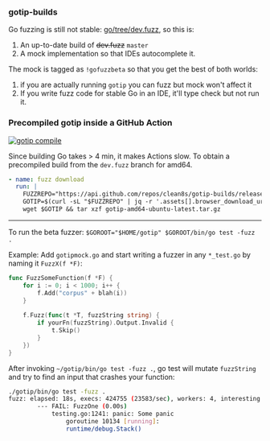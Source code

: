 ### gotip-builds

Go fuzzing is still not stable: [go/tree/dev.fuzz](https://github.com/golang/go/tree/dev.fuzz),
so this is:

1. An up-to-date build of ~~dev.fuzz~~ `master`
2. A mock implementation so that IDEs autocomplete it.

The mock is tagged as `!gofuzzbeta` so that you get the best of both worlds:
1. if you are actually running `gotip` you can fuzz but mock won't affect it
2. If you write fuzz code for stable Go in an IDE, it'll type check but not run it.

### Precompiled gotip inside a GitHub Action

[![gotip compile](https://github.com/clean8s/gofuzz/actions/workflows/gotip-dw.yml/badge.svg)](https://github.com/clean8s/gotip-builds/actions/workflows/gotip-dw.yml)

Since building Go takes > 4 min, it makes Actions slow. To obtain a precompiled build from the `dev.fuzz` branch for amd64.

```yaml
- name: fuzz download
  run: |
    FUZZREPO="https://api.github.com/repos/clean8s/gotip-builds/releases/latest"
    GOTIP=$(curl -sL "$FUZZREPO" | jq -r '.assets[].browser_download_url')
    wget $GOTIP && tar xzf gotip-amd64-ubuntu-latest.tar.gz
```

--- 

To run the beta fuzzer: `$GOROOT="$HOME/gotip" $GOROOT/bin/go test -fuzz .`

Example: Add `gotipmock.go` and start writing a fuzzer in any `*_test.go` by naming it `FuzzX(f *F)`:

```go
func FuzzSomeFunction(f *F) {
	for i := 0; i < 1000; i++ {
		f.Add("corpus" + blah(i))
	}
  
	f.Fuzz(func(t *T, fuzzString string) {
		if yourFn(fuzzString).Output.Invalid {
			t.Skip()
		}
	})
}
```

After invoking `~/gotip/bin/go test -fuzz .`, go test will mutate `fuzzString` and try to find an input that crashes your function:
```sh
./gotip/bin/go test -fuzz .
fuzz: elapsed: 18s, execs: 424755 (23583/sec), workers: 4, interesting: 32
        --- FAIL: FuzzOne (0.00s)
            testing.go:1241: panic: Some panic
                goroutine 10134 [running]:
                runtime/debug.Stack()
```
